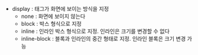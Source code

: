 
- display : 태그가 화면에 보이는 방식을 지정
	- none : 화면에 보이지 않는다
	- block : 박스 형식으로 지정
	- inline : 인라인 박스 형식으로 지정. 인라인은 크기를 변경할 수 없다
	- inline-block : 블록과 인라인의 중간 형태로 지정. 인라인 블록은 크기 변경 가능